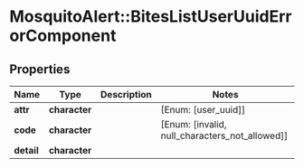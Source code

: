 # MosquitoAlert::BitesListUserUuidErrorComponent


## Properties
Name | Type | Description | Notes
------------ | ------------- | ------------- | -------------
**attr** | **character** |  | [Enum: [user_uuid]] 
**code** | **character** |  | [Enum: [invalid, null_characters_not_allowed]] 
**detail** | **character** |  | 


